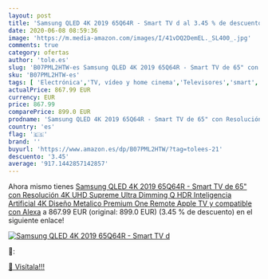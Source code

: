 ```yaml
---
layout: post
title: 'Samsung QLED 4K 2019 65Q64R - Smart TV d al 3.45 % de descuento'
date: 2020-06-08 08:59:36
image: 'https://m.media-amazon.com/images/I/41vDQ2DemEL._SL400_.jpg'
comments: true
category: ofertas
author: 'tole.es'
slug: 'B07PML2HTW-es Samsung QLED 4K 2019 65Q64R - Smart TV de 65" con...'
sku: 'B07PML2HTW-es'
tags: [ 'Electrónica','TV, vídeo y home cinema','Televisores','smart','tv', ]
actualPrice: 867.99 EUR
currency: EUR
price: 867.99
comparePrice: 899.0 EUR
prodname: 'Samsung QLED 4K 2019 65Q64R - Smart TV de 65" con Resolución 4K UHD  Supreme Ultra Dimming  Q HDR  Inteligencia Artificial 4K  Diseño Metalico  Premium One Remote  Apple TV y compatible con Alexa'
country: 'es'
flag: '🇪🇸'
brand: ''
buyurl: 'https://www.amazon.es/dp/B07PML2HTW/?tag=tolees-21'
descuento: '3.45'
average: '917.1442857142857'
---
```


Ahora mismo tienes [Samsung QLED 4K 2019 65Q64R - Smart TV de 65" con Resolución 4K UHD  Supreme Ultra Dimming  Q HDR  Inteligencia Artificial 4K  Diseño Metalico  Premium One Remote  Apple TV y compatible con Alexa](https://www.amazon.es/dp/B07PML2HTW/?tag=tolees-21) a 867.99 EUR (original: 899.0 EUR) (3.45 %  de descuento) en el siguiente enlace!

[![Samsung QLED 4K 2019 65Q64R - Smart TV d](https://m.media-amazon.com/images/I/41vDQ2DemEL._SL400_.jpg)](https://www.amazon.es/dp/B07PML2HTW/?tag=tolees-21)

🔎:


[🛒 Visítala!!!](https://www.amazon.es/dp/B07PML2HTW/?tag=tolees-21)
